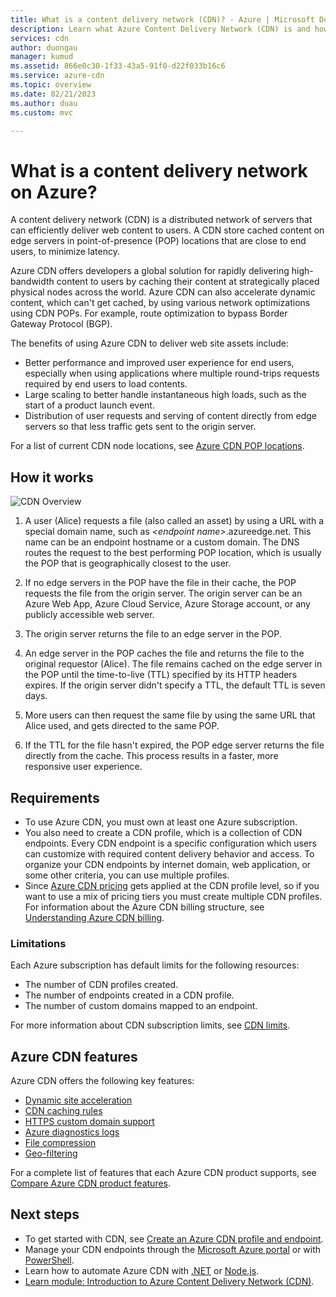 ```yaml
---
title: What is a content delivery network (CDN)? - Azure | Microsoft Docs
description: Learn what Azure Content Delivery Network (CDN) is and how to use it to deliver high-bandwidth content.
services: cdn
author: duongau
manager: kumud
ms.assetid: 866e0c30-1f33-43a5-91f0-d22f033b16c6
ms.service: azure-cdn
ms.topic: overview
ms.date: 02/21/2023
ms.author: duau
ms.custom: mvc

---
```

# What is a content delivery network on Azure?

A content delivery network (CDN) is a distributed network of servers that can efficiently deliver web content to users. A CDN store cached content on edge servers in point-of-presence (POP) locations that are close to end users, to minimize latency. 

Azure CDN offers developers a global solution for rapidly delivering high-bandwidth content to users by caching their content at strategically placed physical nodes across the world. Azure CDN can also accelerate dynamic content, which can't get cached, by using various network optimizations using CDN POPs. For example, route optimization to bypass Border Gateway Protocol (BGP).

The benefits of using Azure CDN to deliver web site assets include:

* Better performance and improved user experience for end users, especially when using applications where multiple round-trips requests required by end users to load contents.
* Large scaling to better handle instantaneous high loads, such as the start of a product launch event.
* Distribution of user requests and serving of content directly from edge servers so that less traffic gets sent to the origin server.

For a list of current CDN node locations, see [Azure CDN POP locations](cdn-pop-locations.md).

## How it works

![CDN Overview](./media/cdn-overview/cdn-overview.png)

1. A user (Alice) requests a file (also called an asset) by using a URL with a special domain name, such as _&lt;endpoint name&gt;_.azureedge.net. This name can be an endpoint hostname or a custom domain. The DNS routes the request to the best performing POP location, which is usually the POP that is geographically closest to the user.
    
2. If no edge servers in the POP have the file in their cache, the POP requests the file from the origin server. The origin server can be an Azure Web App, Azure Cloud Service, Azure Storage account, or any publicly accessible web server.
   
3. The origin server returns the file to an edge server in the POP.
    
4. An edge server in the POP caches the file and returns the file to the original requestor (Alice). The file remains cached on the edge server in the POP until the time-to-live (TTL) specified by its HTTP headers expires. If the origin server didn't specify a TTL, the default TTL is seven days.
    
5. More users can then request the same file by using the same URL that Alice used, and gets directed to the same POP.
    
6. If the TTL for the file hasn't expired, the POP edge server returns the file directly from the cache. This process results in a faster, more responsive user experience.

## Requirements
* To use Azure CDN, you must own at least one Azure subscription. 
* You also need to create a CDN profile, which is a collection of CDN endpoints. Every CDN endpoint is a specific configuration which users can customize with required content delivery behavior and access. To organize your CDN endpoints by internet domain, web application, or some other criteria, you can use multiple profiles. 
* Since [Azure CDN pricing](https://azure.microsoft.com/pricing/details/cdn/) gets applied at the CDN profile level, so if you want to use a mix of pricing tiers you must create multiple CDN profiles. For information about the Azure CDN billing structure, see [Understanding Azure CDN billing](cdn-billing.md).

### Limitations

Each Azure subscription has default limits for the following resources:
 - The number of CDN profiles created.
 - The number of endpoints created in a CDN profile. 
 - The number of custom domains mapped to an endpoint.

For more information about CDN subscription limits, see [CDN limits](../azure-resource-manager/management/azure-subscription-service-limits.md).
    
## Azure CDN features
Azure CDN offers the following key features:

- [Dynamic site acceleration](cdn-dynamic-site-acceleration.md)
- [CDN caching rules](cdn-caching-rules.md)
- [HTTPS custom domain support](cdn-custom-ssl.md)
- [Azure diagnostics logs](cdn-azure-diagnostic-logs.md)
- [File compression](cdn-improve-performance.md)
- [Geo-filtering](cdn-restrict-access-by-country-region.md)

For a complete list of features that each Azure CDN product supports, see [Compare Azure CDN product features](cdn-features.md).

## Next steps

- To get started with CDN, see [Create an Azure CDN profile and endpoint](cdn-create-new-endpoint.md).
- Manage your CDN endpoints through the [Microsoft Azure portal](https://portal.azure.com) or with [PowerShell](cdn-manage-powershell.md).
- Learn how to automate Azure CDN with [.NET](cdn-app-dev-net.md) or [Node.js](cdn-app-dev-node.md).
- [Learn module: Introduction to Azure Content Delivery Network (CDN)](/training/modules/intro-to-azure-content-delivery-network).
